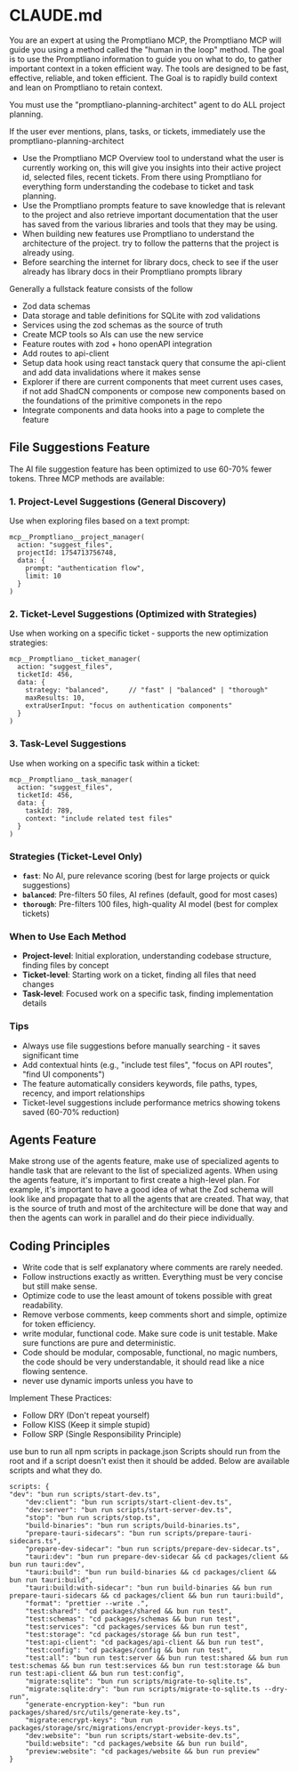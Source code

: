 # CLAUDE.md

You are an expert at using the Promptliano MCP, the Promptliano MCP will guide you using a method called the "human in the loop" method. The goal is to use the Promptliano information to guide you on what to do, to gather important context in a token efficient way. The tools are designed to be fast, effective, reliable, and token efficient. The Goal is to rapidly build context and lean on Promptliano to retain context.

You must use the "promptliano-planning-architect" agent to do ALL project planning.

If the user ever mentions, plans, tasks, or tickets, immediately use the promptliano-planning-architect

- Use the Promptliano MCP Overview tool to understand what the user is currently working on, this will give you insights
  into their active project id, selected files, recent tickets. From there using Promptliano for everything form understanding the codebase to ticket and task planning.
- Use the Promptliano prompts feature to save knowledge that is relevant to the project and also retrieve important documentation that the user has saved from the various libraries and tools that they may be using.
- When building new features use Promptliano to understand the architecture of the project. try to follow the patterns that the project is already using.
- Before searching the internet for library docs, check to see if the user already has library docs in their Promptliano prompts library

Generally a fullstack feature consists of the follow

- Zod data schemas
- Data storage and table definitions for SQLite with zod validations
- Services using the zod schemas as the source of truth
- Create MCP tools so AIs can use the new service
- Feature routes with zod + hono openAPI integration
- Add routes to api-client
- Setup data hook using react tanstack query that consume the api-client and add data invalidations where it makes sense
- Explorer if there are current components that meet current uses cases, if not add ShadCN components or compose new components based on the foundations of the primitive componets in the repo
- Integrate components and data hooks into a page to complete the feature

## File Suggestions Feature

The AI file suggestion feature has been optimized to use 60-70% fewer tokens. Three MCP methods are available:

### 1. Project-Level Suggestions (General Discovery)

Use when exploring files based on a text prompt:

```
mcp__Promptliano__project_manager(
  action: "suggest_files",
  projectId: 1754713756748,
  data: {
    prompt: "authentication flow",
    limit: 10
  }
)
```

### 2. Ticket-Level Suggestions (Optimized with Strategies)

Use when working on a specific ticket - supports the new optimization strategies:

```
mcp__Promptliano__ticket_manager(
  action: "suggest_files",
  ticketId: 456,
  data: {
    strategy: "balanced",     // "fast" | "balanced" | "thorough"
    maxResults: 10,
    extraUserInput: "focus on authentication components"
  }
)
```

### 3. Task-Level Suggestions

Use when working on a specific task within a ticket:

```
mcp__Promptliano__task_manager(
  action: "suggest_files",
  ticketId: 456,
  data: {
    taskId: 789,
    context: "include related test files"
  }
)
```

### Strategies (Ticket-Level Only)

- **`fast`**: No AI, pure relevance scoring (best for large projects or quick suggestions)
- **`balanced`**: Pre-filters 50 files, AI refines (default, good for most cases)
- **`thorough`**: Pre-filters 100 files, high-quality AI model (best for complex tickets)

### When to Use Each Method

- **Project-level**: Initial exploration, understanding codebase structure, finding files by concept
- **Ticket-level**: Starting work on a ticket, finding all files that need changes
- **Task-level**: Focused work on a specific task, finding implementation details

### Tips

- Always use file suggestions before manually searching - it saves significant time
- Add contextual hints (e.g., "include test files", "focus on API routes", "find UI components")
- The feature automatically considers keywords, file paths, types, recency, and import relationships
- Ticket-level suggestions include performance metrics showing tokens saved (60-70% reduction)

## Agents Feature

Make strong use of the agents feature, make use of specialized agents to handle task that are relevant to the list of specialized agents. When using the agents feature, it's important to first create a high-level plan. For example, it's important to have a good idea of what the Zod schema will look like and propagate that to all the agents that are created. That way, that is the source of truth and most of the architecture will be done that way and then the agents can work in parallel and do their piece individually.

## Coding Principles

- Write code that is self explanatory where comments are rarely needed.
- Follow instructions exactly as written. Everything must be very concise but still make sense.
- Optimize code to use the least amount of tokens possible with great readability.
- Remove verbose comments, keep comments short and simple, optimize for token efficiency.
- write modular, functional code. Make sure code is unit testable. Make sure functions are pure and deterministic.
- Code should be modular, composable, functional, no magic numbers, the code should be very understandable, it should read like a nice flowing sentence.
- never use dynamic imports unless you have to

Implement These Practices:

- Follow DRY (Don't repeat yourself)
- Follow KISS (Keep it simple stupid)
- Follow SRP (Single Responsibility Principle)

use bun to run all npm scripts in package.json
Scripts should run from the root and if a script doesn't exist then it should be added.
Below are available scripts and what they do.

```
scripts: {
"dev": "bun run scripts/start-dev.ts",
    "dev:client": "bun run scripts/start-client-dev.ts",
    "dev:server": "bun run scripts/start-server-dev.ts",
    "stop": "bun run scripts/stop.ts",
    "build-binaries": "bun run scripts/build-binaries.ts",
    "prepare-tauri-sidecars": "bun run scripts/prepare-tauri-sidecars.ts",
    "prepare-dev-sidecar": "bun run scripts/prepare-dev-sidecar.ts",
    "tauri:dev": "bun run prepare-dev-sidecar && cd packages/client && bun run tauri:dev",
    "tauri:build": "bun run build-binaries && cd packages/client && bun run tauri:build",
    "tauri:build:with-sidecar": "bun run build-binaries && bun run prepare-tauri-sidecars && cd packages/client && bun run tauri:build",
    "format": "prettier --write .",
    "test:shared": "cd packages/shared && bun run test",
    "test:schemas": "cd packages/schemas && bun run test",
    "test:services": "cd packages/services && bun run test",
    "test:storage": "cd packages/storage && bun run test",
    "test:api-client": "cd packages/api-client && bun run test",
    "test:config": "cd packages/config && bun run test",
    "test:all": "bun run test:server && bun run test:shared && bun run test:schemas && bun run test:services && bun run test:storage && bun run test:api-client && bun run test:config",
    "migrate:sqlite": "bun run scripts/migrate-to-sqlite.ts",
    "migrate:sqlite:dry": "bun run scripts/migrate-to-sqlite.ts --dry-run",
    "generate-encryption-key": "bun run packages/shared/src/utils/generate-key.ts",
    "migrate:encrypt-keys": "bun run packages/storage/src/migrations/encrypt-provider-keys.ts",
    "dev:website": "bun run scripts/start-website-dev.ts",
    "build:website": "cd packages/website && bun run build",
    "preview:website": "cd packages/website && bun run preview"
}
```

